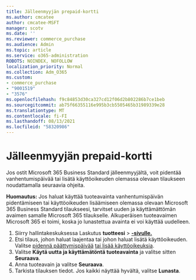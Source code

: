 ```yaml
---
title: Jälleenmyyjän prepaid-kortti
ms.author: cmcatee
author: cmcatee-MSFT
manager: scotv
ms.date: ''
ms.reviewer: commerce_purchase
ms.audience: Admin
ms.topic: article
ms.service: o365-administration
ROBOTS: NOINDEX, NOFOLLOW
localization_priority: Normal
ms.collection: Adm_O365
ms.custom:
- commerce_purchase
- "9001519"
- "3576"
ms.openlocfilehash: f9c84853d30ca327cd12f06d2b802286b7ce1beb
ms.sourcegitcommit: ab75f66355116e995b3cb5505465b31989339e28
ms.translationtype: MT
ms.contentlocale: fi-FI
ms.lasthandoff: 08/13/2021
ms.locfileid: "58320986"
---
```

# <a name="retail-prepaid-card"></a>Jälleenmyyjän prepaid-kortti

Jos ostit Microsoft 365 Business Standard jälleenmyyjältä, voit pidentää vanhentumispäivää tai lisätä käyttöoikeuden olemassa olevaan tilaukseen noudattamalla seuraavia ohjeita.

**Huomautus:** Jos haluat käyttää tuoteavainta vanhentumispäivän pidentämiseen tai käyttöoikeuden lisäämiseen olemassa olevaan Microsoft 365 Business Standard tilaukseesi, tarvitset uuden ja käyttämättömän avaimen samalle Microsoft 365 tilaukselle. Alkuperäisen tuoteavaimen Microsoft 365 ei toimi, koska jo lunastettua avainta ei voi käyttää uudelleen.

1. Siirry hallintakeskuksessa Laskutus **tuotteesi**  >  **[-sivulle.](https://go.microsoft.com/fwlink/p/?linkid=842054)**
2. Etsi tilaus, johon haluat laajentaa tai johon haluat lisätä käyttöoikeuden. Valitse [pidennä päättymispäivää](https://go.microsoft.com/fwlink/p/?linkid=842054) [tai lisää käyttöoikeuksia](https://go.microsoft.com/fwlink/p/?linkid=842054).
3. Valitse **Käytä uutta ja käyttämätöntä tuoteavainta** ja valitse sitten **Seuraava**.
4. Anna tuoteavain ja valitse **Seuraava**.
5. Tarkista tilauksen tiedot. Jos kaikki näyttää hyvältä, valitse **Lunasta**.